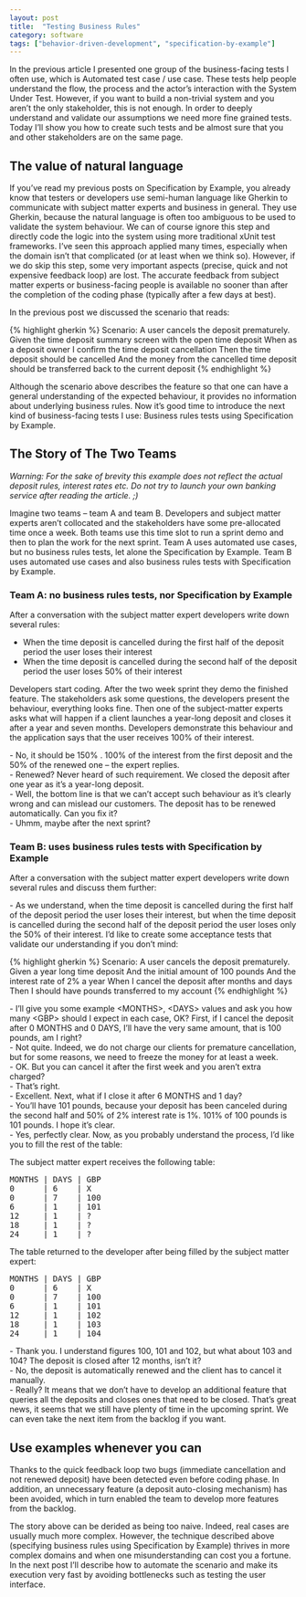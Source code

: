 ```yaml
---
layout: post
title:  "Testing Business Rules"
category: software
tags: ["behavior-driven-development", "specification-by-example"]
---
```


<p class="excerpt">
In the previous article I presented one group of the business-facing tests I often use, which is Automated test case / use case. These tests help people understand the flow, the process and the actor’s interaction with the System Under Test. However, if you want to build a non-trivial system and you aren’t the only stakeholder, this is not enough. In order to deeply understand and validate our assumptions we need more fine grained tests. Today I’ll show you how to create such tests and be almost sure that you and other stakeholders are on the same page.
</p>
<span class="readmore"/>

## The value of natural language

If you’ve read my previous posts on Specification by Example, you already know that testers or developers use semi-human language like Gherkin to communicate with subject matter experts and business in general. They use Gherkin, because the natural language is often too ambiguous to be used to validate the system behaviour. We can of course ignore this step and directly code the logic into the system using more traditional xUnit test frameworks. I’ve seen this approach applied many times, especially when the domain isn’t that complicated (or at least when we think so). However, if we do skip this step, some very important aspects (precise, quick and not expensive feedback loop) are lost. The accurate feedback from subject matter experts or business-facing people is available no sooner than after the completion of the coding phase (typically after a few days at best).

In the previous post we discussed the scenario that reads:

{% highlight gherkin %}
Scenario: A user cancels the deposit prematurely.
Given the time deposit summary screen with the open time deposit
When  as a deposit owner I confirm the time deposit cancellation
Then  the time deposit should be cancelled
And   the money from the cancelled time deposit should be transferred back to the current deposit
{% endhighlight %}

Although the scenario above describes the feature so that one can have a general understanding of the expected behaviour, it provides no information about underlying business rules. Now it’s good time to introduce the next kind of business-facing tests I use: Business rules tests using Specification by Example. 


## The Story of The Two Teams

*Warning: For the sake of brevity this example does not reflect the actual deposit rules, interest rates etc. Do not try to launch your own banking service after reading the article. ;)*

Imagine two teams – team A and team B. Developers and subject matter experts aren’t collocated and the stakeholders have some pre-allocated time once a week. Both teams use this time slot to run a sprint demo and then to plan the work for the next sprint. Team A uses automated use cases, but no business rules tests, let alone the Specification by Example. Team B uses automated use cases and also business rules tests with Specification by Example.

### Team A: no business rules tests, nor Specification by Example

After a conversation with the subject matter expert developers write down several rules:

- When the time deposit is cancelled during the first half of the deposit period the user loses their interest
- When the time deposit is cancelled during the second half of the deposit period the user loses 50% of their interest


Developers start coding. After the two week sprint they demo the finished feature. The stakeholders ask some questions, the developers present the behaviour, everything looks fine. Then one of the subject-matter experts asks what will happen if a client launches a year-long deposit and closes it after a year and seven months. Developers demonstrate this behaviour and the application says that the user receives 100% of their interest.


<p class="dialogue">
- No, it should be 150% . 100% of the interest from the first deposit and the 50% of the renewed one – the expert replies.<br/>
- Renewed? Never heard of such requirement. We closed the deposit after one year as it’s a year-long deposit.<br/>
- Well, the bottom line is that we can’t accept such behaviour as it’s clearly wrong and can mislead our customers. The deposit has to be renewed automatically. Can you fix it?<br/>
- Uhmm, maybe after the next sprint?
</p>

### Team B: uses business rules tests with Specification by Example

After a conversation with the subject matter expert developers write down several rules and discuss them further:

<p class="dialogue">
- As we understand, when the time deposit is cancelled during the first half of the deposit period the user loses their interest, but when the time deposit is cancelled during the second half of the deposit period the user loses only the 50% of their interest. I’d like to create some acceptance tests that validate our understanding if you don’t mind:
</p>

{% highlight gherkin %}
Scenario: A user cancels the deposit prematurely.
Given a year long time deposit
And the initial amount of 100 pounds
And the interest rate of 2% a year
When I cancel the deposit after <MONTHS> months and <DAYS> days
Then I should have <GBP> pounds transferred to my account
{% endhighlight %}

<p class="dialogue">
- I’ll give you some example &lt;MONTHS&gt;, &lt;DAYS&gt; values and ask you how many &lt;GBP&gt; should I expect in each case, OK? First, if I cancel the deposit after 0 MONTHS and 0 DAYS, I’ll have the very same amount, that is 100 pounds, am I right?<br/>
- Not quite. Indeed, we do not charge our clients for premature cancellation, but for some reasons, we need to freeze the money for at least a week.<br/>
- OK. But you can cancel it after the first week and you aren’t extra charged?<br/>
- That’s right.<br/>
- Excellent. Next, what if I close it after 6 MONTHS and 1 day?<br/>
- You’ll have 101 pounds, because your deposit has been canceled during the second half and 50% of 2% interest rate is 1%. 101% of 100 pounds is 101 pounds. I hope it’s clear.<br/>
- Yes, perfectly clear. Now, as you probably understand the process, I’d like you to fill the rest of the table:
</p>

The subject matter expert receives the following table:


<pre>
MONTHS | DAYS | GBP
0      | 6    | X
0      | 7    | 100
6      | 1    | 101
12     | 1    | ?       
18     | 1    | ?
24     | 1    | ?
</pre>

The table returned to the developer after being filled by the subject matter expert:

<pre>
MONTHS | DAYS | GBP
0      | 6    | X
0      | 7    | 100
6      | 1    | 101
12     | 1    | 102       
18     | 1    | 103
24     | 1    | 104
</pre>

<p class="dialogue">
- Thank you. I understand figures 100, 101 and 102, but what about 103 and 104? The deposit is closed after 12 months, isn’t it?<br/>
- No, the deposit is automatically renewed and the client has to cancel it manually.<br/>
- Really? It means that we don’t have to develop an additional feature that queries all the deposits and closes ones that need to be closed. That’s great news, it seems that we still have plenty of time in the upcoming sprint. We can even take the next item from the backlog if you want.
</p>

##  Use examples whenever you can

Thanks to the quick feedback loop two bugs (immediate cancellation and not renewed deposit) have been detected even before coding phase. In addition, an unnecessary feature (a deposit auto-closing mechanism) has been avoided, which in turn enabled the team to develop more features from the backlog.

The story above can be derided as being too naive. Indeed, real cases are usually much more complex. However, the technique described above (specifying business rules using Specification by Example) thrives in more complex domains and when one misunderstanding can cost you a fortune. In the next post I’ll describe how to automate the scenario and make its execution very fast by avoiding bottlenecks such as testing the user interface.
